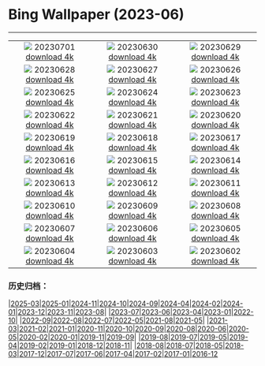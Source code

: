 # Bing Wallpaper (2023-06)
**************
| | | |
| :----: | :----: | :----: |
| ![](https://www.bing.com/th?id=OHR.PelotonPont_DE-DE1709743153_1920x1080.jpg) 20230701 [download 4k](https://www.bing.com/th?id=OHR.PelotonPont_DE-DE1709743153_UHD.jpg) | ![](https://www.bing.com/th?id=OHR.Footbridge_DE-DE3295548042_1920x1080.jpg) 20230630 [download 4k](https://www.bing.com/th?id=OHR.Footbridge_DE-DE3295548042_UHD.jpg) | ![](https://www.bing.com/th?id=OHR.BanyakIslands_DE-DE6241631222_1920x1080.jpg) 20230629 [download 4k](https://www.bing.com/th?id=OHR.BanyakIslands_DE-DE6241631222_UHD.jpg) |
| ![](https://www.bing.com/th?id=OHR.PrideMunich_DE-DE6752546135_1920x1080.jpg) 20230628 [download 4k](https://www.bing.com/th?id=OHR.PrideMunich_DE-DE6752546135_UHD.jpg) | ![](https://www.bing.com/th?id=OHR.SedonaSunset_DE-DE6870001404_1920x1080.jpg) 20230627 [download 4k](https://www.bing.com/th?id=OHR.SedonaSunset_DE-DE6870001404_UHD.jpg) | ![](https://www.bing.com/th?id=OHR.VillandryGarden_DE-DE6626045641_1920x1080.jpg) 20230626 [download 4k](https://www.bing.com/th?id=OHR.VillandryGarden_DE-DE6626045641_UHD.jpg) |
| ![](https://www.bing.com/th?id=OHR.PetraTreasury_DE-DE6339957030_1920x1080.jpg) 20230625 [download 4k](https://www.bing.com/th?id=OHR.PetraTreasury_DE-DE6339957030_UHD.jpg) | ![](https://www.bing.com/th?id=OHR.SonyCenterDome_DE-DE4567605388_1920x1080.jpg) 20230624 [download 4k](https://www.bing.com/th?id=OHR.SonyCenterDome_DE-DE4567605388_UHD.jpg) | ![](https://www.bing.com/th?id=OHR.PollinatorMonarch_DE-DE3624840755_1920x1080.jpg) 20230623 [download 4k](https://www.bing.com/th?id=OHR.PollinatorMonarch_DE-DE3624840755_UHD.jpg) |
| ![](https://www.bing.com/th?id=OHR.PeruAmazon_DE-DE2410533713_1920x1080.jpg) 20230622 [download 4k](https://www.bing.com/th?id=OHR.PeruAmazon_DE-DE2410533713_UHD.jpg) | ![](https://www.bing.com/th?id=OHR.StonehengeSalisbury_DE-DE2075422299_1920x1080.jpg) 20230621 [download 4k](https://www.bing.com/th?id=OHR.StonehengeSalisbury_DE-DE2075422299_UHD.jpg) | ![](https://www.bing.com/th?id=OHR.EagleTree_DE-DE3991605617_1920x1080.jpg) 20230620 [download 4k](https://www.bing.com/th?id=OHR.EagleTree_DE-DE3991605617_UHD.jpg) |
| ![](https://www.bing.com/th?id=OHR.Fawn_DE-DE1059166078_1920x1080.jpg) 20230619 [download 4k](https://www.bing.com/th?id=OHR.Fawn_DE-DE1059166078_UHD.jpg) | ![](https://www.bing.com/th?id=OHR.TernFather_DE-DE0753405275_1920x1080.jpg) 20230618 [download 4k](https://www.bing.com/th?id=OHR.TernFather_DE-DE0753405275_UHD.jpg) | ![](https://www.bing.com/th?id=OHR.SurfSanDiego_DE-DE0345949347_1920x1080.jpg) 20230617 [download 4k](https://www.bing.com/th?id=OHR.SurfSanDiego_DE-DE0345949347_UHD.jpg) |
| ![](https://www.bing.com/th?id=OHR.HawksbillTurtle_DE-DE9802126687_1920x1080.jpg) 20230616 [download 4k](https://www.bing.com/th?id=OHR.HawksbillTurtle_DE-DE9802126687_UHD.jpg) | ![](https://www.bing.com/th?id=OHR.SmokyFireflies_DE-DE9996840868_1920x1080.jpg) 20230615 [download 4k](https://www.bing.com/th?id=OHR.SmokyFireflies_DE-DE9996840868_UHD.jpg) | ![](https://www.bing.com/th?id=OHR.PassauSunsetJune_DE-DE9305502094_1920x1080.jpg) 20230614 [download 4k](https://www.bing.com/th?id=OHR.PassauSunsetJune_DE-DE9305502094_UHD.jpg) |
| ![](https://www.bing.com/th?id=OHR.OkefenokeeSwamp_DE-DE7186749747_1920x1080.jpg) 20230613 [download 4k](https://www.bing.com/th?id=OHR.OkefenokeeSwamp_DE-DE7186749747_UHD.jpg) | ![](https://www.bing.com/th?id=OHR.BigBendAnniv_DE-DE6792664857_1920x1080.jpg) 20230612 [download 4k](https://www.bing.com/th?id=OHR.BigBendAnniv_DE-DE6792664857_UHD.jpg) | ![](https://www.bing.com/th?id=OHR.GartenTagTulpen_DE-DE7717762871_1920x1080.jpg) 20230611 [download 4k](https://www.bing.com/th?id=OHR.GartenTagTulpen_DE-DE7717762871_UHD.jpg) |
| ![](https://www.bing.com/th?id=OHR.PortugalDay_DE-DE4854836897_1920x1080.jpg) 20230610 [download 4k](https://www.bing.com/th?id=OHR.PortugalDay_DE-DE4854836897_UHD.jpg) | ![](https://www.bing.com/th?id=OHR.BalloonsTurkey_DE-DE4432664066_1920x1080.jpg) 20230609 [download 4k](https://www.bing.com/th?id=OHR.BalloonsTurkey_DE-DE4432664066_UHD.jpg) | ![](https://www.bing.com/th?id=OHR.PlayfulHumpback_DE-DE4104793691_1920x1080.jpg) 20230608 [download 4k](https://www.bing.com/th?id=OHR.PlayfulHumpback_DE-DE4104793691_UHD.jpg) |
| ![](https://www.bing.com/th?id=OHR.ChacoCulture_DE-DE3796177727_1920x1080.jpg) 20230607 [download 4k](https://www.bing.com/th?id=OHR.ChacoCulture_DE-DE3796177727_UHD.jpg) | ![](https://www.bing.com/th?id=OHR.CliffsEtretat_DE-DE8092248382_1920x1080.jpg) 20230606 [download 4k](https://www.bing.com/th?id=OHR.CliffsEtretat_DE-DE8092248382_UHD.jpg) | ![](https://www.bing.com/th?id=OHR.PlasticParrotfish_DE-DE7832208174_1920x1080.jpg) 20230605 [download 4k](https://www.bing.com/th?id=OHR.PlasticParrotfish_DE-DE7832208174_UHD.jpg) |
| ![](https://www.bing.com/th?id=OHR.MauiBeach_DE-DE6881454131_1920x1080.jpg) 20230604 [download 4k](https://www.bing.com/th?id=OHR.MauiBeach_DE-DE6881454131_UHD.jpg) | ![](https://www.bing.com/th?id=OHR.SouthKaibabTrail_DE-DE3610470806_1920x1080.jpg) 20230603 [download 4k](https://www.bing.com/th?id=OHR.SouthKaibabTrail_DE-DE3610470806_UHD.jpg) | ![](https://www.bing.com/th?id=OHR.GemsbokNamibia_DE-DE3132541250_1920x1080.jpg) 20230602 [download 4k](https://www.bing.com/th?id=OHR.GemsbokNamibia_DE-DE3132541250_UHD.jpg) |

### 历史归档：

|[2025-03](bing/2025-03/2025-03.md)|[2025-01](bing/2025-01/2025-01.md)|[2024-11](bing/2024-11/2024-11.md)|[2024-10](bing/2024-10/2024-10.md)|[2024-09](bing/2024-09/2024-09.md)|[2024-04](bing/2024-04/2024-04.md)|[2024-02](bing/2024-02/2024-02.md)|[2024-01](bing/2024-01/2024-01.md)|[2023-12](bing/2023-12/2023-12.md)|[2023-11](bing/2023-11/2023-11.md)|[2023-08](bing/2023-08/2023-08.md)|
|[2023-07](bing/2023-07/2023-07.md)|[2023-06](bing/2023-06/2023-06.md)|[2023-04](bing/2023-04/2023-04.md)|[2023-01](bing/2023-01/2023-01.md)|[2022-10](bing/2022-10/2022-10.md)|
|[2022-09](bing/2022-09/2022-09.md)|[2022-08](bing/2022-08/2022-08.md)|[2022-07](bing/2022-07/2022-07.md)|[2022-05](bing/2022-05/2022-05.md)|[2021-08](bing/2021-08/2021-08.md)|[2021-05](bing/2021-05/2021-05.md)|
|[2021-03](bing/2021-03/2021-03.md)|[2021-02](bing/2021-02/2021-02.md)|[2021-01](bing/2021-01/2021-01.md)|[2020-11](bing/2020-11/2020-11.md)|[2020-10](bing/2020-10/2020-10.md)|[2020-09](bing/2020-09/2020-09.md)|[2020-08](bing/2020-08/2020-08.md)|[2020-06](bing/2020-06/2020-06.md)|[2020-05](bing/2020-05/2020-05.md)|[2020-02](bing/2020-02/2020-02.md)|[2020-01](bing/2020-01/2020-01.md)|[2019-11](bing/2019-11/2019-11.md)|[2019-09](bing/2019-09/2019-09.md)|
|[2019-08](bing/2019-08/2019-08.md)|[2019-07](bing/2019-07/2019-07.md)|[2019-05](bing/2019-05/2019-05.md)|[2019-04](bing/2019-04/2019-04.md)|[2019-02](bing/2019-02/2019-02.md)|[2019-01](bing/2019-01/2019-01.md)|[2018-12](bing/2018-12/2018-12.md)|[2018-11](bing/2018-11/2018-11.md)|
|[2018-08](bing/2018-08/2018-08.md)|[2018-07](bing/2018-07/2018-07.md)|[2018-05](bing/2018-05/2018-05.md)|[2018-03](bing/2018-03/2018-03.md)|[2017-12](bing/2017-12/2017-12.md)|[2017-07](bing/2017-07/2017-07.md)|[2017-06](bing/2017-06/2017-06.md)|[2017-04](bing/2017-04/2017-04.md)|[2017-02](bing/2017-02/2017-02.md)|[2017-01](bing/2017-01/2017-01.md)|[2016-12](bing/2016-12/2016-12.md)